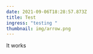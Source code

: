 ```yaml
---
date: 2021-09-06T18:28:57.873Z
title: Test
ingress: "testing "
thumbnail: img/arrow.png
---
```

It works